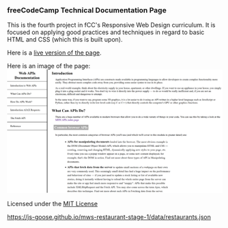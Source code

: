 ### freeCodeCamp Technical Documentation Page
This is the fourth project in fCC's Responsive Web Design curriculum.  It is focused on applying good practices and techniques in regard to basic HTML and CSS (which this is built upon).  

Here is a [live version of the page](https://codepen.io/JS-goose/full/bQWjLV/).

Here is an image of the page: ![a preview of the documentation page](./images/preview.png) 

Licensed under the [MIT License](https://github.com/JS-goose/Projects/blob/master/LICENSE)

https://js-goose.github.io/mws-restaurant-stage-1/data/restaurants.json